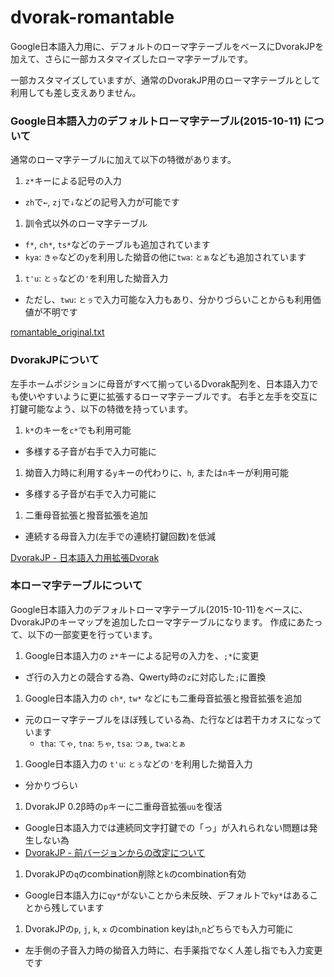 # dvorak-romantable
Google日本語入力用に、デフォルトのローマ字テーブルをベースにDvorakJPを加えて、さらに一部カスタマイズしたローマ字テーブルです。

一部カスタマイズしていますが、通常のDvorakJP用のローマ字テーブルとして利用しても差し支えありません。

### Google日本語入力のデフォルトローマ字テーブル(2015-10-11) について

通常のローマ字テーブルに加えて以下の特徴があります。

1. `z*`キーによる記号の入力
  - `zh`で`←`, `zj`で`↓`などの記号入力が可能です
1. 訓令式以外のローマ字テーブル
  - `f*`, `ch*`, `ts*`などのテーブルも追加されています
  - `kya`: `きゃ`などの`y`を利用した拗音の他に`twa`: `とぁ`なども追加されています
1. `t'u`: `とぅ`などの`'`を利用した拗音入力
  - ただし、`twu`: `とぅ`で入力可能な入力もあり、分かりづらいことからも利用価値が不明です

[romantable_original.txt](https://github.com/shinespark/dvorak-romantable/blob/master/romantable_original.txt)

### DvorakJPについて

左手ホームポジションに母音がすべて揃っているDvorak配列を、日本語入力でも使いやすいように更に拡張するローマ字テーブルです。
右手と左手を交互に打鍵可能なよう、以下の特徴を持っています。

1. `k*`のキーを`c*`でも利用可能
  - 多様する子音が右手で入力可能に
1. 拗音入力時に利用する`y`キーの代わりに、`h`, または`n`キーが利用可能
  - 多様する子音が右手で入力可能に
1. 二重母音拡張と撥音拡張を追加
  - 連続する母音入力(左手での連続打鍵回数)を低減

[DvorakJP - 日本語入力用拡張Dvorak](http://www7.plala.or.jp/dvorakjp/dvorakjp.htm)

### 本ローマ字テーブルについて

Google日本語入力のデフォルトローマ字テーブル(2015-10-11)をベースに、DvorakJPのキーマップを追加したローマ字テーブルになります。
作成にあたって、以下の一部変更を行っています。

1. Google日本語入力の `z*`キーによる記号の入力を、`;*`に変更
  - ざ行の入力との競合する為、Qwerty時の`z`に対応した`;`に置換
1. Google日本語入力の `ch*`, `tw*` などにも二重母音拡張と撥音拡張を追加
  - 元のローマ字テーブルをほぼ残している為、た行などは若干カオスになっています
    - `tha`: `てゃ`, `tna`: `ちゃ`, `tsa`: `つぁ`, `twa`:`とぁ`
1. Google日本語入力の `t'u`: `とぅ`などの`'`を利用した拗音入力
  - 分かりづらい
1. DvorakJP 0.2β時の`p`キーに二重母音拡張`uu`を復活
  - Google日本語入力では連続同文字打鍵での「っ」が入れられない問題は発生しない為
  - [DvorakJP - 前バージョンからの改定について](http://www7.plala.or.jp/dvorakjp/)
1. DvorakJPの`q`のcombination削除と`k`のcombination有効
  - Google日本語入力に`qy*`がないことから未反映、デフォルトで`ky*`はあることから残しています
1. DvorakJPの`p`, `j`, `k`, `x` のcombination keyは`h`,`n`どちらでも入力可能に
  - 左手側の子音入力時の拗音入力時に、右手薬指でなく人差し指でも入力変更です

